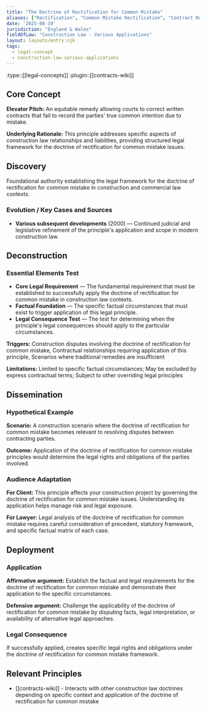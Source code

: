 ```yaml
---
title: "The Doctrine of Rectification for Common Mistake"
aliases: ["Rectification", "Common Mistake Rectification", "Contract Rectification", "Mutual Mistake"]
date: '2025-08-19'
jurisdiction: "England & Wales"
fieldOfLaw: "Construction Law - Various Applications"
layout: layouts/entry.njk
tags:
  - legal-concept
  - construction-law-various-applications
---
```


:type::[[legal-concepts]]
:plugin::[[contracts-wiki]]

## Core Concept

**Elevator Pitch:** An equitable remedy allowing courts to correct written contracts that fail to record the parties' true common intention due to mistake.

**Underlying Rationale:** This principle addresses specific aspects of construction law relationships and liabilities, providing structured legal framework for the doctrine of rectification for common mistake issues.

## Discovery

Foundational authority establishing the legal framework for the doctrine of rectification for common mistake in construction and commercial law contexts.

### Evolution / Key Cases and Sources

- **Various subsequent developments** (2000) — Continued judicial and legislative refinement of the principle's application and scope in modern construction law.

## Deconstruction

### Essential Elements Test

- **Core Legal Requirement** — The fundamental requirement that must be established to successfully apply the doctrine of rectification for common mistake in construction law contexts.
- **Factual Foundation** — The specific factual circumstances that must exist to trigger application of this legal principle.
- **Legal Consequence Test** — The test for determining when the principle's legal consequences should apply to the particular circumstances.

**Triggers:** Construction disputes involving the doctrine of rectification for common mistake, Contractual relationships requiring application of this principle, Scenarios where traditional remedies are insufficient

**Limitations:** Limited to specific factual circumstances; May be excluded by express contractual terms; Subject to other overriding legal principles

## Dissemination

### Hypothetical Example

**Scenario:** A construction scenario where the doctrine of rectification for common mistake becomes relevant to resolving disputes between contracting parties.

**Outcome:** Application of the doctrine of rectification for common mistake principles would determine the legal rights and obligations of the parties involved.

### Audience Adaptation

**For Client:** This principle affects your construction project by governing the doctrine of rectification for common mistake issues. Understanding its application helps manage risk and legal exposure.

**For Lawyer:** Legal analysis of the doctrine of rectification for common mistake requires careful consideration of precedent, statutory framework, and specific factual matrix of each case.

## Deployment

### Application

**Affirmative argument:** Establish the factual and legal requirements for the doctrine of rectification for common mistake and demonstrate their application to the specific circumstances.

**Defensive argument:** Challenge the applicability of the doctrine of rectification for common mistake by disputing facts, legal interpretation, or availability of alternative legal approaches.

### Legal Consequence

If successfully applied, creates specific legal rights and obligations under the doctrine of rectification for common mistake framework.

## Relevant Principles

- [[contracts-wiki]] - Interacts with other construction law doctrines depending on specific context and application of the doctrine of rectification for common mistake
